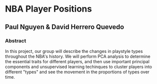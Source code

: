 # NBA Player Positions

## Paul Nguyen & David Herrero Quevedo

### Abstract
In this project, our group will describe the changes in playstyle types
throughout the NBA's history. We will perform PCA analysis to determine
the essential traits for different players, and then use important
principal components and unsupervised learning techinques to cluster
players into different "types" and see the movement in the proportions of
types over time. 
